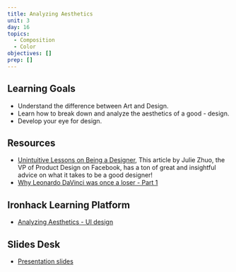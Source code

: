 ```yaml
---
title: Analyzing Aesthetics
unit: 3
day: 16
topics:
  - Composition
  - Color
objectives: []
prep: []
---
```

Learning Goals
--------------

- Understand the difference between Art and Design.
- Learn how to break down and analyze the aesthetics of a good - design.
- Develop your eye for design.

Resources
---------

- [Unintuitive Lessons on Being a Designer](https://medium.com/the-year-of-the-looking-glass/8-unintuitive-lessons-on-being-a-designer-ca7e97a572ee), This article by Julie Zhuo, the VP of Product Design on Facebook, has a ton of great and insightful advice on what it takes to be a good designer!
- [Why Leonardo DaVinci was once a loser - Part 1](https://vimeo.com/84022735)

Ironhack Learning Platform
--------------------------

- [Analyzing Aesthetics - UI design](http://learn.ironhack.com/#/learning_unit/7069)

Slides Desk
-----------

- [Presentation slides](https://docs.google.com/presentation/d/1gDgUaRWyVGejJVQGc74dzCh6gEsS1kX2GgcbgDDjw6A/edit#slide=id.g4123adfa1f_2_50)
